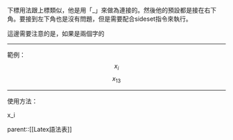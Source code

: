 下標用法跟上標類似，他是用「\_」來做為連接的。然後他的預設都是接在右下角。要接到左下角也是沒有問題，但是需要配合sideset指令來執行。

這邊需要注意的是，如果是兩個字的
- - - 
範例：
$$
x_i
$$
$$
x_{13}
$$
- - -
使用方法：

x_i

parent::[[Latex語法表]]